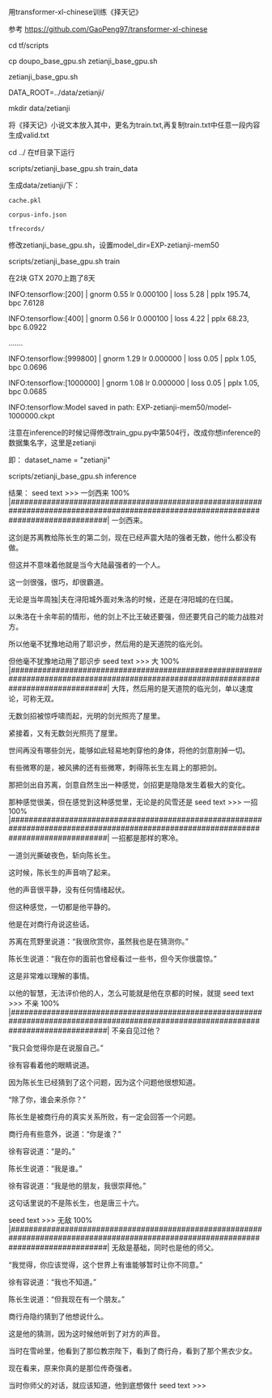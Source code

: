 用transformer-xl-chinese训练《择天记》

参考 https://github.com/GaoPeng97/transformer-xl-chinese

cd tf/scripts

cp doupo_base_gpu.sh zetianji_base_gpu.sh

zetianji_base_gpu.sh

DATA_ROOT=../data/zetianji/

mkdir data/zetianji

将《择天记》小说文本放入其中，更名为train.txt,再复制train.txt中任意一段内容生成valid.txt

cd ../  在tf目录下运行

scripts/zetianji_base_gpu.sh train_data

生成data/zetianji/下：

	cache.pkl
	
	corpus-info.json
	
	tfrecords/

修改zetianji_base_gpu.sh，设置model_dir=EXP-zetianji-mem50

scripts/zetianji_base_gpu.sh train

在2块 GTX 2070上跑了8天

INFO:tensorflow:[200] | gnorm 0.55 lr 0.000100 | loss 5.28 | pplx  195.74, bpc  7.6128

INFO:tensorflow:[400] | gnorm 0.56 lr 0.000100 | loss 4.22 | pplx   68.23, bpc  6.0922

.......

INFO:tensorflow:[999800] | gnorm 1.29 lr 0.000000 | loss 0.05 | pplx    1.05, bpc  0.0696

INFO:tensorflow:[1000000] | gnorm 1.08 lr 0.000000 | loss 0.05 | pplx    1.05, bpc  0.0685

INFO:tensorflow:Model saved in path: EXP-zetianji-mem50/model-1000000.ckpt


注意在inference的时候记得修改train_gpu.py中第504行，改成你想inference的数据集名字，这里是zetianji

即： dataset_name = "zetianji"

scripts/zetianji_base_gpu.sh inference

结果：
seed text >>> 一剑西来
100% |######################################################################################################################################|
一剑西来。

这剑是苏离教给陈长生的第二剑，现在已经声震大陆的强者无数，他什么都没有做。

但这并不意味着他就是当今大陆最强者的一个人。

这一剑很强，很巧，却很霸道。

无论是当年周独|夫在浔阳城外面对朱洛的时候，还是在浔阳城的在归属。

以朱洛在十余年前的情形，他的剑上不比王破还要强，但还要凭自己的能力战胜对方。

所以他毫不犹豫地动用了耶识步，然后用的是天道院的临光剑。

但他毫不犹豫地动用了耶识步
seed text >>> 大
100% |######################################################################################################################################|
大阵，然后用的是天道院的临光剑，单以速度论，可称无双。

无数剑招被惊呼啸而起，光明的剑光照亮了屋里。

紧接着，又有无数剑光照亮了屋里。

世间再没有哪些剑光，能够如此轻易地刺穿他的身体，将他的剑意削掉一切。

有些微寒的是，被风拂的还有些微寒，刺得陈长生左肩上的那把剑。

那把剑出自苏离，剑意自然生出一种感觉，剑招更是隐隐发生着极大的变化。

那种感觉很美，但在感觉到这种感觉里，无论是的风雪还是
seed text >>> 一招
100% |######################################################################################################################################|
一招都是那样的寒冷。

一道剑光撕破夜色，斩向陈长生。

这时候，陈长生的声音响了起来。

他的声音很平静，没有任何情绪起伏。

但这种感觉，一切都是他平静的。

他是在对商行舟说这些话。

苏离在荒野里说道：“我很欣赏你，虽然我也是在猜测你。”

陈长生说道：“我在你的面前也曾经看过一些书，但今天你很震惊。”

这是非常难以理解的事情。

以他的智慧，无法评价他的人，怎么可能就是他在京都的时候，就提
seed text >>> 不亲
100% |######################################################################################################################################|
不亲自见过他？

“我只会觉得你是在说服自己。”

徐有容看着他的眼睛说道。

因为陈长生已经猜到了这个问题，因为这个问题他很想知道。

“除了你，谁会来杀你？”

陈长生是被商行舟的真实关系所败，有一定会回答一个问题。

商行舟有些意外，说道：“你是谁？”

徐有容说道：“是的。”

陈长生说道：“我是谁。”

徐有容说道：“我是他的朋友，我很崇拜他。”

这句话里说的不是陈长生，也是唐三十六。


seed text >>> 无敌
100% |######################################################################################################################################|
无敌是基础，同时也是他的师父。

“我觉得，你应该觉得，这个世界上有谁能够暂时让你不同意。”

徐有容说道：“我也不知道。”

陈长生说道：“但我现在有一个朋友。”

商行舟隐约猜到了他想说什么。

这是他的猜测，因为这时候他听到了对方的声音。

当时在雪岭里，他看到了那位教宗陛下，看到了商行舟，看到了那个黑衣少女。

现在看来，原来你真的是那位传奇强者。

当时你师父的对话，就应该知道，他到底想做什
seed text >>> 

